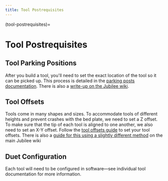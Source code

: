 ```yaml
---
title: Tool Postrequisites
---
```


(tool-postrequisites)=
# Tool Postrequisites

## Tool Parking Positions

After you build a tool, you'll need to set the exact location of the tool so it can be picked up. This process is detailed in the [parking posts documentation](parking_posts.md). There is also a [write-up on the Jubilee wiki](https://jubilee3d.com/index.php?title=Setting_Tool_Parking_Positions).


## Tool Offsets

Tools come in many shapes and sizes. To accommodate tools of different heights and prevent crashes with the bed plate, we need to set a Z offset. To make sure that the tip of each tool is aligned to one another, we also need to set an X-Y offset. Follow the [tool offsets guide](tool_offsets.md) to set your tool offsets. There is also a [guide for this using a slightly different method](https://jubilee3d.com/index.php?title=Setting_Tool_Offsets) on the main Jubilee wiki

## Duet Configuration

Each tool will need to be configured in software—see individual tool documentation for more information.

